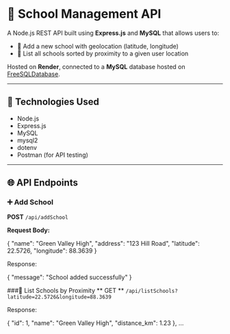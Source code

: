 # 🏫 School Management API

A Node.js REST API built using **Express.js** and **MySQL** that allows users to:

- 📌 Add a new school with geolocation (latitude, longitude)
- 📍 List all schools sorted by proximity to a given user location

Hosted on **Render**, connected to a **MySQL** database hosted on [FreeSQLDatabase](https://www.freesqldatabase.com/).

---


## 🔧 Technologies Used

- Node.js
- Express.js
- MySQL
- mysql2
- dotenv
- Postman (for API testing)

---

## 🌐 API Endpoints

### ➕ Add School

**POST** `/api/addSchool`

**Request Body:**

{
  "name": "Green Valley High",
  "address": "123 Hill Road",
  "latitude": 22.5726,
  "longitude": 88.3639
}

Response:

{
  "message": "School added successfully"
}


###📍 List Schools by Proximity
** GET ** `/api/listSchools?latitude=22.5726&longitude=88.3639`

Response:


  {
    "id": 1,
    "name": "Green Valley High",
    "distance_km": 1.23
  },
  ...


